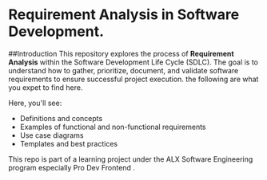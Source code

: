 # Requirement Analysis in Software Development.
##Introduction
This repository explores the process of **Requirement Analysis** within the Software Development Life Cycle (SDLC).
The goal is to understand how to gather, prioritize, document, and validate software requirements to ensure successful project execution. the following are what you expet to find here.

Here, you'll see:
- Definitions and concepts
- Examples of functional and non-functional requirements
- Use case diagrams
- Templates and best practices

This repo is part of a learning project under the ALX Software Engineering program especially Pro Dev Frontend .
